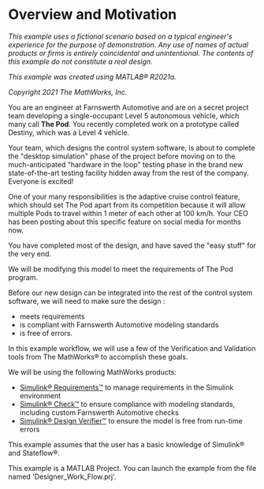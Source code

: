 # Overview and Motivation

*This example uses a fictional scenario based on a typical engineer's experience for the purpose of demonstration. Any use of names of actual products or firms is entirely coincidental and unintentional. The contents of this example do not constitute a real design.*

*This example was created using MATLAB® R2021a.*

*Copyright 2021 The MathWorks, Inc.*

You are an engineer at Farnswerth Automotive and are on a secret project team developing a single-occupant Level 5 autonomous vehicle, which many call **The Pod**. You recently completed work on a prototype called Destiny, which was a Level 4 vehicle.

Your team, which designs the control system software, is about to complete the "desktop simulation" phase of the project before moving on to the much-anticipated "hardware in the loop" testing phase in the brand new state-of-the-art testing facility hidden away from the rest of the company. Everyone is excited!

One of your many responsibilities is the adaptive cruise control feature, which should set The Pod apart from its competition because it will allow multiple Pods to travel within 1 meter of each other at 100 km/h. Your CEO has been posting about this specific feature on social media for months now.

You have completed most of the design, and have saved the "easy stuff" for the very end.

We will be modifying this model to meet the requirements of The Pod program.

Before our new design can be integrated into the rest of the control system software, we will need to make sure the design :
* meets requirements
* is compliant with Farnswerth Automotive modeling standards
* is free of errors.

In this example workflow, we will use a few of the Verification and Validation tools from The MathWorks® to accomplish these goals.

We will be using the following MathWorks products:
 
* [Simulink® Requirements™](https://www.mathworks.com/products/simulink-requirements.html) to manage requirements in the Simulink environment
* [Simulink® Check™](https://www.mathworks.com/products/simulink-check.html) to ensure compliance with modeling standards, including custom Farnswerth Automotive checks
* [Simulink® Design Verifier™](https://www.mathworks.com/products/simulink-design-verifier.html) to ensure the model is free from run-time errors
 
This example assumes that the user has a basic knowledge of Simulink® and Stateflow®.


This example is a MATLAB Project. You can launch the example from the file named 'Designer_Work_Flow.prj'.
